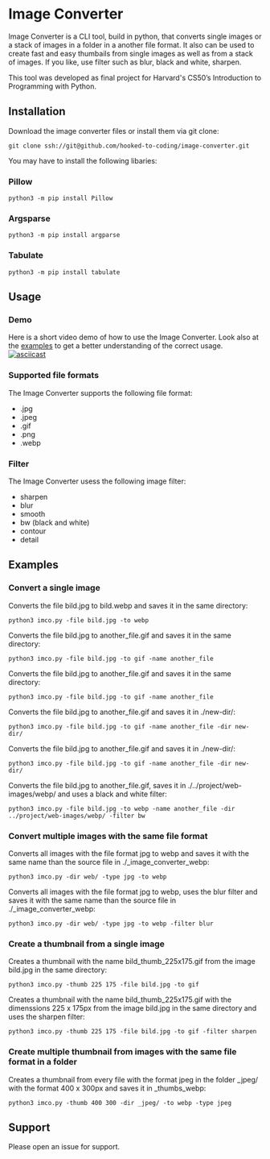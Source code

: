 # Image Converter
Image Converter is a CLI tool, build in python, that converts single images or a stack of images in a folder in a another file format. It also can be used to create fast and easy thumbails from single images as well as from a stack of images. If you like, use filter such as blur, black and white, sharpen.

This tool was developed as final project for Harvard's CS50’s Introduction to Programming with Python.

## Installation

Download the image converter files or install them via git clone:

```
git clone ssh://git@github.com/hooked-to-coding/image-converter.git
```

You may have to install the following libaries:

### Pillow
```
python3 -m pip install Pillow
```

### Argsparse
```
python3 -m pip install argparse
```

### Tabulate
```
python3 -m pip install tabulate
```

## Usage

### Demo

Here is a short video demo of how to use the Image Converter. Look also at the [examples](#examples) to get a better understanding of the correct usage.
[![asciicast](https://asciinema.org/a/rCOiVAmd6GOqgnQIAp3pTeTJp.svg)](https://asciinema.org/a/rCOiVAmd6GOqgnQIAp3pTeTJp)

### Supported file formats
The Image Converter supports the following file format:
* .jpg
* .jpeg
* .gif
* .png
* .webp

### Filter
The Image Converter usess the following image filter:
* sharpen
* blur
* smooth
* bw (black and white)
* contour
* detail

## <div name="examples">Examples</div>

### Convert a single image
Converts the file bild.jpg to bild.webp and saves it in the same directory:

```
python3 imco.py -file bild.jpg -to webp
```

Converts the file bild.jpg to another_file.gif and saves it in the same directory:

```
python3 imco.py -file bild.jpg -to gif -name another_file
```

Converts the file bild.jpg to another_file.gif and saves it in the same directory:

```
python3 imco.py -file bild.jpg -to gif -name another_file
```

Converts the file bild.jpg to another_file.gif and saves it in ./new-dir/:

```
python3 imco.py -file bild.jpg -to gif -name another_file -dir new-dir/
```

Converts the file bild.jpg to another_file.gif and saves it in ./new-dir/:

```
python3 imco.py -file bild.jpg -to gif -name another_file -dir new-dir/
```

Converts the file bild.jpg to another_file.gif, saves it in ./../project/web-images/webp/ and uses a black and white filter:

```
python3 imco.py -file bild.jpg -to webp -name another_file -dir ../project/web-images/webp/ -filter bw
```

### Convert multiple images with the same file format

Converts all images with the file format jpg to webp and saves it with the same name than the source file in ./_image_converter_webp:

```
python3 imco.py -dir web/ -type jpg -to webp
```

Converts all images with the file format jpg to webp, uses the blur filter and saves it with the same name than the source file in ./_image_converter_webp:

```
python3 imco.py -dir web/ -type jpg -to webp -filter blur
```

### Create a thumbnail from a single image

Creates a thumbnail with the name bild_thumb_225x175.gif from the image bild.jpg in the same directory:
```
python3 imco.py -thumb 225 175 -file bild.jpg -to gif
```

Creates a thumbnail with the name bild_thumb_225x175.gif with the dimenssions 225 x 175px from the image bild.jpg in the same directory and uses the sharpen filter:
```
python3 imco.py -thumb 225 175 -file bild.jpg -to gif -filter sharpen
```

### Create multiple thumbnail from images with the same file format in a folder

Creates a thumbnail from every file with the format jpeg in the folder _jpeg/ with the format 400 x 300px and saves it in _thumbs_webp:

```
python3 imco.py -thumb 400 300 -dir _jpeg/ -to webp -type jpeg
```


## Support

Please open an issue for support.
